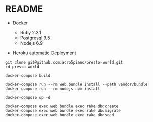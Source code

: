 # README

- Docker
  - Ruby 2.3.1
  - Postgresql 9.5
  - Nodejs 6.9

- Heroku automatic Deployment

```
git clone git@github.com:acro5piano/presto-world.git
cd presto-world

docker-compose build

docker-compose run --rm web bundle install --path vendor/bundle
docker-compose run --rm nodejs npm install

docker-compose up -d

docker-compose exec web bundle exec rake db:create
docker-compose exec web bundle exec rake db:migrate
docker-compose exec web bundle exec rake db:seed
```
